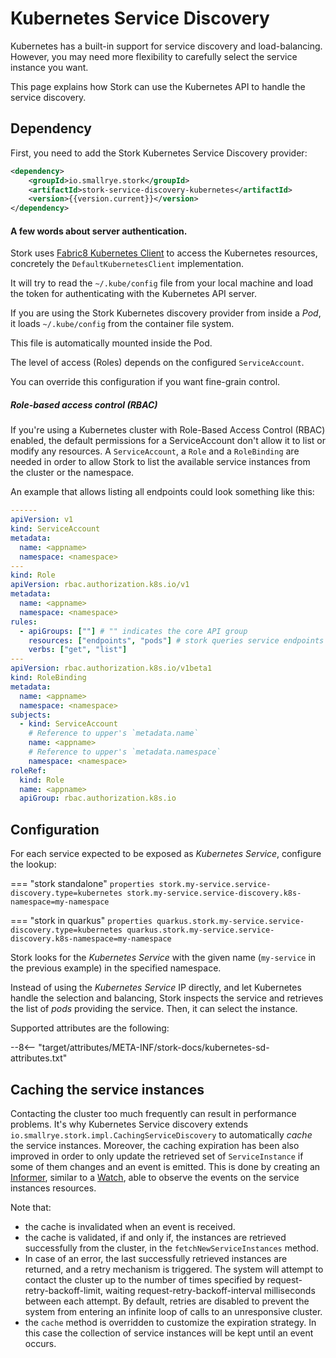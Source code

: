 # Kubernetes Service Discovery

Kubernetes has a built-in support for service discovery and load-balancing.
However, you may need more flexibility to carefully select the service instance you want.

This page explains how Stork can use the Kubernetes API to handle the service discovery.

## Dependency

First, you need to add the Stork Kubernetes Service Discovery provider:

```xml
<dependency>
    <groupId>io.smallrye.stork</groupId>
    <artifactId>stork-service-discovery-kubernetes</artifactId>
    <version>{{version.current}}</version>
</dependency>
```

#### A few words about server authentication. 
Stork uses [Fabric8 Kubernetes Client](https://github.com/fabric8io/kubernetes-client#readme) to access the Kubernetes resources, concretely the `DefaultKubernetesClient` implementation. 

It will try to read the `~/.kube/config` file from your local machine and load the token for authenticating with the Kubernetes API server.

If you are using the Stork Kubernetes discovery provider from inside a _Pod_, it loads `~/.kube/config` from the container file system.

This file is automatically mounted inside the Pod.

The level of access (Roles) depends on the configured `ServiceAccount`.

You can override this configuration if you want fine-grain control.

##### Role-based access control (RBAC)
If you're using a Kubernetes cluster with Role-Based Access Control (RBAC) enabled, the default permissions for a ServiceAccount don't allow it to list or modify any resources. 
A `ServiceAccount`, a `Role` and a `RoleBinding` are needed in order to allow Stork to list the available service instances from the cluster or the namespace. 

An example that allows listing all endpoints could look something like this:

```yaml
------
apiVersion: v1
kind: ServiceAccount
metadata:
  name: <appname>
  namespace: <namespace>
---
kind: Role
apiVersion: rbac.authorization.k8s.io/v1
metadata:
  name: <appname>
  namespace: <namespace>
rules:
  - apiGroups: [""] # "" indicates the core API group
    resources: ["endpoints", "pods"] # stork queries service endpoints and pods
    verbs: ["get", "list"]
---
apiVersion: rbac.authorization.k8s.io/v1beta1
kind: RoleBinding
metadata:
  name: <appname>
  namespace: <namespace>
subjects:
  - kind: ServiceAccount
    # Reference to upper's `metadata.name`
    name: <appname>
    # Reference to upper's `metadata.namespace`
    namespace: <namespace>
roleRef:
  kind: Role
  name: <appname>
  apiGroup: rbac.authorization.k8s.io
```

## Configuration

For each service expected to be exposed as _Kubernetes Service_, configure the lookup:

=== "stork standalone"
    ```properties
    stork.my-service.service-discovery.type=kubernetes
    stork.my-service.service-discovery.k8s-namespace=my-namespace
    ```

=== "stork in quarkus"
    ```properties
    quarkus.stork.my-service.service-discovery.type=kubernetes
    quarkus.stork.my-service.service-discovery.k8s-namespace=my-namespace
    ```


Stork looks for the _Kubernetes Service_ with the given name (`my-service` in the previous example) in the specified namespace.

Instead of using the _Kubernetes Service_ IP directly, and let Kubernetes handle the selection and balancing, Stork inspects the service and retrieves the list of _pods_ providing the service.
Then, it can select the instance.

Supported attributes are the following:

--8<-- "target/attributes/META-INF/stork-docs/kubernetes-sd-attributes.txt"


## Caching the service instances

Contacting the cluster too much frequently can result in performance problems. It's why Kubernetes Service discovery extends `io.smallrye.stork.impl.CachingServiceDiscovery` to automatically _cache_ the service instances.
Moreover, the caching expiration has been also improved in order to only update the retrieved set of `ServiceInstance` if some of them changes and an event is emitted. 
This is done by creating an [Informer](https://www.javadoc.io/static/io.fabric8/kubernetes-client-api/6.1.1/io/fabric8/kubernetes/client/informers/SharedIndexInformer.html), similar to a [Watch](https://www.javadoc.io/static/io.fabric8/kubernetes-client-api/6.1.1/io/fabric8/kubernetes/client/Watch.html),  able to observe the events on the service instances resources. 

Note that: 
 - the cache is invalidated when an event is received. 
 - the cache is validated, if and only if, the instances are retrieved successfully from the cluster, in the `fetchNewServiceInstances` method.
 - In case of an error, the last successfully retrieved instances are returned, and a retry mechanism is triggered. 
The system will attempt to contact the cluster up to the number of times specified by request-retry-backoff-limit, waiting request-retry-backoff-interval milliseconds between each attempt.
By default, retries are disabled to prevent the system from entering an infinite loop of calls to an unresponsive cluster.
 - the `cache` method is overridden to customize the expiration strategy. In this case the collection of service instances will be kept until an event occurs.


